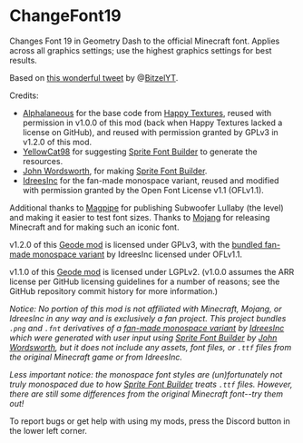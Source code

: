 # ChangeFont19

Changes Font 19 in Geometry Dash to the official Minecraft font.
Applies across all graphics settings; use the highest graphics settings for best results.

Based on [this wonderful tweet](https://twitter.com/bitzelyt/status/1351621941443125255) by @[BitzelYT](https://twitter.com/BitzelYT/).

Credits:
- [Alphalaneous](https://github.com/Alphalaneous) for the base code from [Happy Textures](https://github.com/Alphalaneous/HappyTextures/), reused with permission in v1.0.0 of this mod (back when Happy Textures lacked a license on GitHub), and reused with permission granted by GPLv3 in v1.2.0 of this mod.
- [YellowCat98](https://github.com/YellowCat98) for suggesting [Sprite Font Builder](https://www.johnwordsworth.com/projects/sprite-font-builder) to generate the resources.
- [John Wordsworth](https://www.johnwordsworth.com), for making [Sprite Font Builder](https://www.johnwordsworth.com/projects/sprite-font-builder).
- [IdreesInc](https://github.com/IdreesInc) for the fan-made monospace variant, reused and modified with permission granted by the Open Font License v1.1 (OFLv1.1).

Additional thanks to [Magpipe](https://www.youtube.com/channel/UC4NJ3nwh1oG9IeS64vyoPwQ) for publishing Subwoofer Lullaby (the level) and making it easier to test font sizes.
Thanks to [Mojang](https://mojang.com) for releasing Minecraft and for making such an iconic font.

v1.2.0 of this [Geode mod](https://geode-sdk.org) is licensed under GPLv3, with the [bundled fan-made monospace variant](https://github.com/IdreesInc/Monocraft) by IdreesInc licensed under OFLv1.1.

v1.1.0 of this [Geode mod](https://geode-sdk.org) is licensed under LGPLv2. (v1.0.0 assumes the ARR license per GitHub licensing guidelines for a number of reasons; see the GitHub repository commit history for more information.)

<cy>*Notice: No portion of this mod is not affiliated with Minecraft, Mojang, or IdreesInc in any way and is exclusively a fan project. This project bundles `.png` and `.fnt` derivatives of a [fan-made monospace variant](https://github.com/IdreesInc/Monocraft) by [IdreesInc](https://github.com/IdreesInc) which were generated with user input using [Sprite Font Builder](https://www.johnwordsworth.com/projects/sprite-font-builder) by [John Wordsworth](https://www.johnwordsworth.com), but it does not include any assets, font files, or `.ttf` files from the original Minecraft game or from IdreesInc.*</c>

<cy>*Less important notice: the monospace font styles are (un)fortunately not truly monospaced due to how [Sprite Font Builder](https://www.johnwordsworth.com/projects/sprite-font-builder) treats `.ttf` files. However, there are still some differences from the original Minecraft font--try them out!*</c>

To report bugs or get help with using my mods, press the Discord button in the lower left corner.